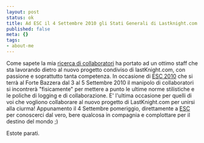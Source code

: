 ```yaml
--- 
layout: post
status: ok
title: Ad ESC il 4 Settembre 2010 gli Stati Generali di Lastknight.com
published: false
meta: {}
tags: 
- about-me
---
```

Come sapete la mia [ricerca di collaboratori][1] ha portato ad un ottimo staff che sta lavorando dietro al nuovo progetto condiviso di lastKnight.com, con passione e soprattutto tanta competenza.
In occasione di [ESC 2010][2] che si terrà al Forte Bazzera dal 3 al 5 Settembre 2010 il manipolo di collaboratori si incontrerà "fisicamente" per mettere a punto le ultime norme stilistiche e le poliche di logging e di collaborazione. E' l'ultima occasione per quelli di voi che vogliono collaborare al nuovo progetto di LastKnight.com per unirsi alla ciurma!
Appunamento il 4 Settembre pomeriggio, direttamente a [ESC][2] per conoscerci dal vero, bere qualcosa in compagnia e complottare per il destino del mondo ;)  
  
Estote parati.

[1]: http://www.lastknight.com/2010/05/10/aaa-lastknight-com-cerca-collaboratori/
[2]: http://www.endsummercamp.org/index.php?title=End_Summer_Camp
